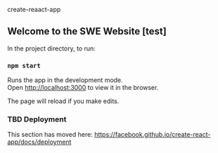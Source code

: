 create-reaact-app

## Welcome to the SWE Website [test]

In the project directory, to run:

### `npm start`

Runs the app in the development mode.<br />
Open [http://localhost:3000](http://localhost:3000) to view it in the browser.

The page will reload if you make edits.<br />

### TBD Deployment

This section has moved here: https://facebook.github.io/create-react-app/docs/deployment
